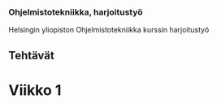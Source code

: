 ### Ohjelmistotekniikka, harjoitustyö

Helsingin yliopiston Ohjelmistotekniikka kurssin harjoitustyö


## Tehtävät

# Viikko 1



